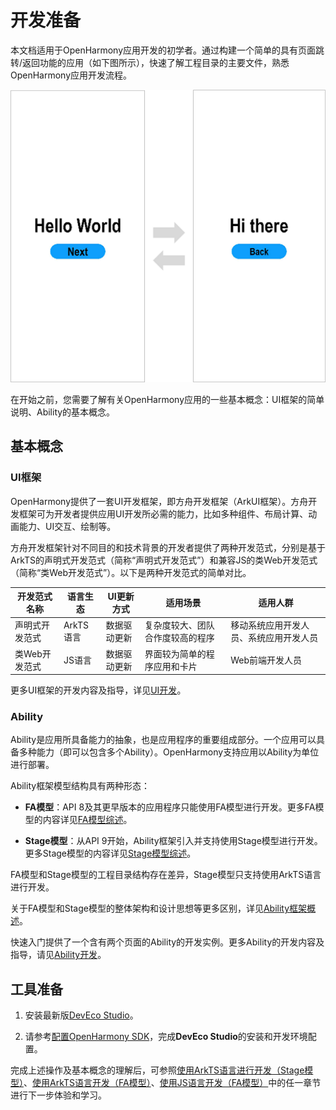 # 开发准备

本文档适用于OpenHarmony应用开发的初学者。通过构建一个简单的具有页面跳转/返回功能的应用（如下图所示），快速了解工程目录的主要文件，熟悉OpenHarmony应用开发流程。


![zh-cn_image_0000001364254729](figures/zh-cn_image_0000001364254729.png)


在开始之前，您需要了解有关OpenHarmony应用的一些基本概念：UI框架的简单说明、Ability的基本概念。


## 基本概念


### UI框架

OpenHarmony提供了一套UI开发框架，即方舟开发框架（ArkUI框架）。方舟开发框架可为开发者提供应用UI开发所必需的能力，比如多种组件、布局计算、动画能力、UI交互、绘制等。

方舟开发框架针对不同目的和技术背景的开发者提供了两种开发范式，分别是基于ArkTS的声明式开发范式（简称“声明式开发范式”）和兼容JS的类Web开发范式（简称“类Web开发范式”）。以下是两种开发范式的简单对比。

| **开发范式名称** | **语言生态** | **UI更新方式** | **适用场景** | **适用人群** |
| -------- | -------- | -------- | -------- | -------- |
| 声明式开发范式 | ArkTS语言 | 数据驱动更新 | 复杂度较大、团队合作度较高的程序 | 移动系统应用开发人员、系统应用开发人员 |
| 类Web开发范式 | JS语言 | 数据驱动更新 | 界面较为简单的程序应用和卡片 | Web前端开发人员 |

更多UI框架的开发内容及指导，详见[UI开发](../ui/arkui-overview.md)。


### Ability

Ability是应用所具备能力的抽象，也是应用程序的重要组成部分。一个应用可以具备多种能力（即可以包含多个Ability）。OpenHarmony支持应用以Ability为单位进行部署。

Ability框架模型结构具有两种形态：

- **FA模型**：API 8及其更早版本的应用程序只能使用FA模型进行开发。更多FA模型的内容详见[FA模型综述](../ability/fa-brief.md)。

- **Stage模型**：从API 9开始，Ability框架引入并支持使用Stage模型进行开发。更多Stage模型的内容详见[Stage模型综述](../ability/stage-brief.md)。

FA模型和Stage模型的工程目录结构存在差异，Stage模型只支持使用ArkTS语言进行开发。

关于FA模型和Stage模型的整体架构和设计思想等更多区别，详见[Ability框架概述](../ability/ability-brief.md)。

快速入门提供了一个含有两个页面的Ability的开发实例。更多Ability的开发内容及指导，请见[Ability开发](../ability/ability-brief.md)。


## 工具准备

1. 安装最新版[DevEco Studio](https://developer.harmonyos.com/cn/develop/deveco-studio#download)。

2. 请参考[配置OpenHarmony SDK](https://developer.harmonyos.com/cn/docs/documentation/doc-guides/ohos-setting-up-environment-0000001263160443)，完成**DevEco Studio**的安装和开发环境配置。

完成上述操作及基本概念的理解后，可参照[使用ArkTS语言进行开发（Stage模型）](start-with-ets-stage.md)、[使用ArkTS语言开发（FA模型）](start-with-ets-fa.md)、[使用JS语言开发（FA模型）](../quick-start/start-with-js-fa.md)中的任一章节进行下一步体验和学习。

